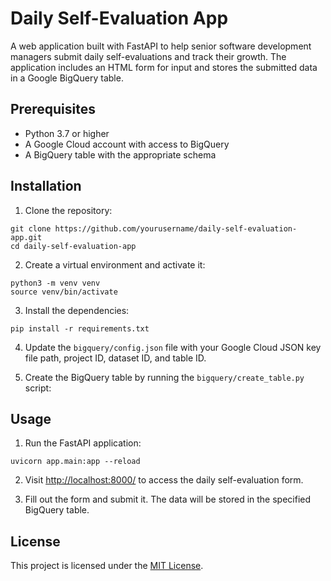 # Daily Self-Evaluation App

A web application built with FastAPI to help senior software development managers submit daily self-evaluations and track their growth. The application includes an HTML form for input and stores the submitted data in a Google BigQuery table.

## Prerequisites

- Python 3.7 or higher
- A Google Cloud account with access to BigQuery
- A BigQuery table with the appropriate schema

## Installation

1. Clone the repository:

```
git clone https://github.com/yourusername/daily-self-evaluation-app.git
cd daily-self-evaluation-app
```

2. Create a virtual environment and activate it:
```
python3 -m venv venv
source venv/bin/activate
```

3. Install the dependencies:
```
pip install -r requirements.txt

```
4. Update the `bigquery/config.json` file with your Google Cloud JSON key file path, project ID, dataset ID, and table ID.

5. Create the BigQuery table by running the `bigquery/create_table.py` script:

## Usage

1. Run the FastAPI application:
```
uvicorn app.main:app --reload
```

2. Visit [http://localhost:8000/](http://localhost:8000/) to access the daily self-evaluation form.

3. Fill out the form and submit it. The data will be stored in the specified BigQuery table.

## License

This project is licensed under the [MIT License](https://opensource.org/licenses/MIT).
